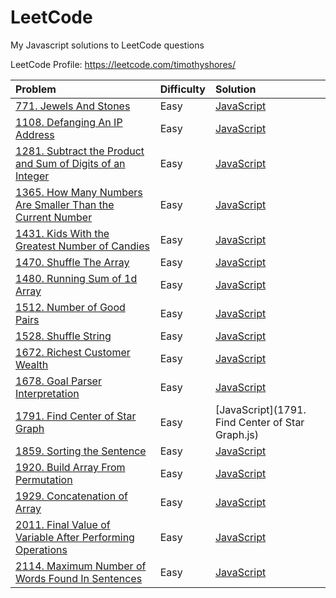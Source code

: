 # LeetCode
My Javascript solutions to LeetCode questions

LeetCode Profile: https://leetcode.com/timothyshores/

| Problem  | Difficulty | Solution |  
| :-------------- | :-------------- |:---- | 
|[771. Jewels And Stones](https://leetcode.com/problems/jewels-and-stones/)|Easy|[JavaScript](771.%20Jewels%20And%20Stones.js) 
|[1108. Defanging An IP Address](https://leetcode.com/problems/defanging-an-ip-address/)|Easy|[JavaScript](1108.%20Defanging%20An%20IP%20Address.js) 
|[1281.  Subtract the Product and Sum of Digits of an Integer](https://leetcode.com/problems/subtract-the-product-and-sum-of-digits-of-an-integer/)|Easy|[JavaScript](1281.%20Subtract%20the%20Product%20and%20Sum%20of%20Digits%20of%20an%20Integer) 
|[1365. How Many Numbers Are Smaller Than the Current Number](https://leetcode.com/problems/how-many-numbers-are-smaller-than-the-current-number/)|Easy|[JavaScript](1365.%20How%20Many%20Numbers%20Are%20Smaller%20Than%20the%20Current%20Number) 
|[1431. Kids With the Greatest Number of Candies](https://leetcode.com/problems/kids-with-the-greatest-number-of-candies/)|Easy|[JavaScript](1431.%20Kids%20With%20the%20Greatest%20Number%20of%20Candies.js) 
|[1470. Shuffle The Array](https://leetcode.com/problems/shuffle-the-array/)|Easy|[JavaScript](1470.%20Shuffle%20The%20Array.js) 
|[1480. Running Sum of 1d Array](https://leetcode.com/problems/running-sum-of-1d-array/)|Easy|[JavaScript](1480.%20Running%20Sum%20of%201d%20Array.js) 
|[1512. Number of Good Pairs](https://leetcode.com/problems/number-of-good-pairs/)|Easy|[JavaScript](1512.%20Number%20of%20Good%20Pairs.js) 
|[1528. Shuffle String](https://leetcode.com/problems/shuffle-string/)|Easy|[JavaScript](1528.%20Shuffle%20String) 
|[1672. Richest Customer Wealth](https://leetcode.com/problems/richest-customer-wealth/)|Easy|[JavaScript](1672.%20Richest%20Customer%20Wealth.js) 
|[1678. Goal Parser Interpretation](https://leetcode.com/problems/goal-parser-interpretation/)|Easy|[JavaScript](1678.%20Goal%20Parser%20Interpretation.js) 
|[1791. Find Center of Star Graph](https://leetcode.com/problems/find-center-of-star-graph/)|Easy|[JavaScript](1791. Find Center of Star Graph.js) 
|[1859. Sorting the Sentence](https://leetcode.com/problems/sorting-the-sentence/)|Easy|[JavaScript](1859.%20Sorting%20the%20Sentence) 
|[1920. Build Array From Permutation](https://leetcode.com/problems/build-array-from-permutation/)|Easy|[JavaScript](1920.%20Build%20Array%20From%20Permutation.js) 
|[1929. Concatenation of Array](https://leetcode.com/problems/concatenation-of-array/)|Easy|[JavaScript](1929.%20Concatenation%20of%20Array.js) 
|[2011. Final Value of Variable After Performing Operations](https://leetcode.com/problems/final-value-of-variable-after-performing-operations/)|Easy|[JavaScript](2011.%20Final%20Value%20of%20Variable%20After%20Performing%20Operations.js) 
|[2114. Maximum Number of Words Found In Sentences](https://leetcode.com/problems/maximum-number-of-words-found-in-sentences/)|Easy|[JavaScript](2114.%20Maximum%20Number%20of%20Words%20Found%20In%20Sentences.js)
